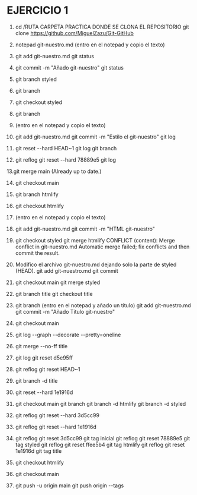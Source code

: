 # EJERCICIO 1

1. cd /RUTA CARPETA PRACTICA DONDE SE CLONA EL REPOSITORIO
git clone https://github.com/MiguelZazu/Git-GitHub

2. notepad git-nuestro.md
(entro en el notepad y copio el texto)
3. git add git-nuestro.md
git status

4. git commit -m "Añado git-nuestro"
git status

5. git branch styled

6. git branch

7. git checkout styled

8. git branch

9. (entro en el notepad y copio el texto)

10. git add git-nuestro.md
git commit -m "Estilo el git-nuestro"
git log

11. git reset --hard HEAD~1
git log
git branch

12. git reflog
git reset --hard 78889e5
git log

13.git merge main
(Already up to date.)

14. git checkout main

15. git branch htmlify

16. git checkout htmlify

17. (entro en el notepad y copio el texto)

18. git add git-nuestro.md 
git commit -m "HTML git-nuestro"

19. git checkout styled
git merge htmlify
CONFLICT (content): Merge conflict in git-nuestro.md
Automatic merge failed; fix conflicts and then commit the result.

20. Modifico el archivo git-nuestro.md dejando solo la parte de styled (HEAD).
git add git-nuestro.md
git commit

21. git checkout main
git merge styled

22. git branch title
git checkout title

23. git branch
(entro en el notepad y añado un titulo)
git add git-nuestro.md
git commit -m "Añado Titulo git-nuestro"

24. git checkout main

25. git log --graph --decorate --pretty=oneline

26. git merge --no-ff title

27. git log
git reset d5e95ff

28. git reflog
git reset HEAD~1

29. git branch -d title

30. git reset --hard 1e1916d

31. git checkout main
git branch
git branch -d htmlify
git branch -d styled

32. git reflog
git reset --hard 3d5cc99

33. git reflog
git reset --hard 1e1916d

34. git reflog
git reset 3d5cc99
git tag inicial
git reflog
git reset 78889e5
git tag styled
git reflog
git reset ffee5b4
git tag htmlify
git reflog
git reset 1e1916d
git tag title

35. git checkout htmlify

36. git checkout main

37. git push -u origin main
git push origin --tags
